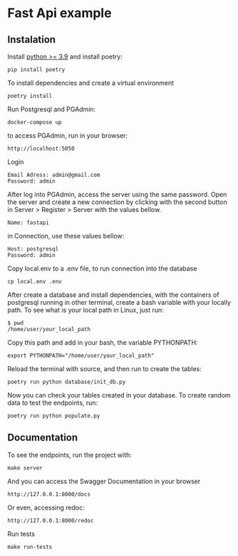 # Fast Api example

## Instalation
Install [python >= 3.9](https://www.python.org/downloads/) and install poetry:

```
pip install poetry
```

To install dependencies and create a virtual environment

```
poetry install
```

Run Postgresql and PGAdmin:

```
docker-compose up
```

to access PGAdmin, run in your browser:

```
http://localhost:5050
```

Login

```
Email Adress: admin@gmail.com
Password: admin
```

After log into PGAdmin, access the server using the same password. Open the server and create a new connection by clicking with the second button in Server > Register > Server with the values bellow.

```
Name: fastapi
```

in Connection, use these values bellow:

```
Host: postgresql
Password: admin
```

Copy local.env to a .env file, to run connection into the database
```
cp local.env .env
```

After create a database and install dependencies, with the containers of postgresql running in other terminal,
create a bash variable with your locally path. To see what is your local path in Linux, just run:

```
$ pwd
/home/user/your_local_path
```

Copy this path and add in your bash, the variable PYTHONPATH:

```
export PYTHONPATH="/home/user/your_local_path"
```

Reload the terminal with source, and then run to create the tables:

```
poetry run python database/init_db.py
```

Now you can check your tables created in your database.
To create random data to test the endpoints, run:

```
poetry run python populate.py
```

## Documentation

To see the endpoints, run the project with:

```
make server
```

And you can access the Swagger Documentation in your browser

```
http://127.0.0.1:8000/docs
```

Or even, accessing redoc:

```
http://127.0.0.1:8000/redoc
```

Run tests

```
make run-tests
```
